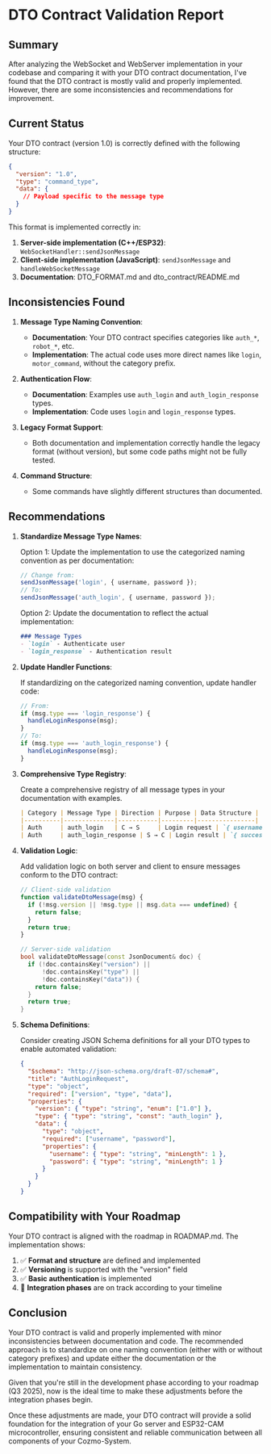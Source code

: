 # DTO Contract Validation Report

## Summary

After analyzing the WebSocket and WebServer implementation in your codebase and comparing it with your DTO contract documentation, I've found that the DTO contract is mostly valid and properly implemented. However, there are some inconsistencies and recommendations for improvement.

## Current Status

Your DTO contract (version 1.0) is correctly defined with the following structure:

```json
{
  "version": "1.0",
  "type": "command_type",
  "data": {
    // Payload specific to the message type
  }
}
```

This format is implemented correctly in:

1. **Server-side implementation (C++/ESP32)**: `WebSocketHandler::sendJsonMessage` 
2. **Client-side implementation (JavaScript)**: `sendJsonMessage` and `handleWebSocketMessage`
3. **Documentation**: DTO_FORMAT.md and dto_contract/README.md

## Inconsistencies Found

1. **Message Type Naming Convention**:
   - **Documentation**: Your DTO contract specifies categories like `auth_*`, `robot_*`, etc.
   - **Implementation**: The actual code uses more direct names like `login`, `motor_command`, without the category prefix.

2. **Authentication Flow**:
   - **Documentation**: Examples use `auth_login` and `auth_login_response` types.
   - **Implementation**: Code uses `login` and `login_response` types.

3. **Legacy Format Support**:
   - Both documentation and implementation correctly handle the legacy format (without version), but some code paths might not be fully tested.

4. **Command Structure**:
   - Some commands have slightly different structures than documented.

## Recommendations

1. **Standardize Message Type Names**:

   Option 1: Update the implementation to use the categorized naming convention as per documentation:
   ```javascript
   // Change from:
   sendJsonMessage('login', { username, password });
   // To:
   sendJsonMessage('auth_login', { username, password });
   ```

   Option 2: Update the documentation to reflect the actual implementation:
   ```markdown
   ### Message Types
   - `login` - Authenticate user
   - `login_response` - Authentication result
   ```

2. **Update Handler Functions**:

   If standardizing on the categorized naming convention, update handler code:
   ```javascript
   // From:
   if (msg.type === 'login_response') {
     handleLoginResponse(msg);
   }
   // To:
   if (msg.type === 'auth_login_response') {
     handleLoginResponse(msg);
   }
   ```

3. **Comprehensive Type Registry**:

   Create a comprehensive registry of all message types in your documentation with examples.
   ```markdown
   | Category | Message Type | Direction | Purpose | Data Structure |
   |----------|--------------|-----------|---------|----------------|
   | Auth     | auth_login   | C → S     | Login request | `{ username, password }` |
   | Auth     | auth_login_response | S → C | Login result | `{ success, token?, message? }` |
   ```

4. **Validation Logic**:

   Add validation logic on both server and client to ensure messages conform to the DTO contract:
   ```javascript
   // Client-side validation
   function validateDtoMessage(msg) {
     if (!msg.version || !msg.type || msg.data === undefined) {
       return false;
     }
     return true;
   }
   ```

   ```cpp
   // Server-side validation
   bool validateDtoMessage(const JsonDocument& doc) {
     if (!doc.containsKey("version") || 
         !doc.containsKey("type") || 
         !doc.containsKey("data")) {
       return false;
     }
     return true;
   }
   ```

5. **Schema Definitions**:

   Consider creating JSON Schema definitions for all your DTO types to enable automated validation:
   ```json
   {
     "$schema": "http://json-schema.org/draft-07/schema#",
     "title": "AuthLoginRequest",
     "type": "object",
     "required": ["version", "type", "data"],
     "properties": {
       "version": { "type": "string", "enum": ["1.0"] },
       "type": { "type": "string", "const": "auth_login" },
       "data": {
         "type": "object",
         "required": ["username", "password"],
         "properties": {
           "username": { "type": "string", "minLength": 1 },
           "password": { "type": "string", "minLength": 1 }
         }
       }
     }
   }
   ```

## Compatibility with Your Roadmap

Your DTO contract is aligned with the roadmap in ROADMAP.md. The implementation shows:

1. ✅ **Format and structure** are defined and implemented
2. ✅ **Versioning** is supported with the "version" field
3. ✅ **Basic authentication** is implemented
4. 🔄 **Integration phases** are on track according to your timeline

## Conclusion

Your DTO contract is valid and properly implemented with minor inconsistencies between documentation and code. The recommended approach is to standardize on one naming convention (either with or without category prefixes) and update either the documentation or the implementation to maintain consistency.

Given that you're still in the development phase according to your roadmap (Q3 2025), now is the ideal time to make these adjustments before the integration phases begin.

Once these adjustments are made, your DTO contract will provide a solid foundation for the integration of your Go server and ESP32-CAM microcontroller, ensuring consistent and reliable communication between all components of your Cozmo-System.
